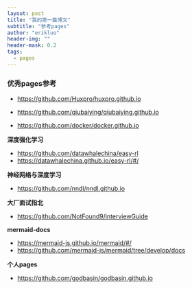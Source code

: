```yaml
---
layout: post
title: "我的第一篇博文"
subtitle: "参考pages"
author: "erikluo"
header-img: ""
header-mask: 0.2
tags:
  - pages
---
```



### 优秀pages参考 

- <https://github.com/Huxpro/huxpro.github.io> 

- <https://github.com/qiubaiying/qiubaiying.github.io>  

- <https://github.com/docker/docker.github.io> 

**深度强化学习**
- <https://github.com/datawhalechina/easy-rl> 
- <https://datawhalechina.github.io/easy-rl/#/> 

**神经网络与深度学习**
- <https://github.com/nndl/nndl.github.io> 

**大厂面试指北**
- <https://github.com/NotFound9/interviewGuide> 

**mermaid-docs**
- <https://mermaid-js.github.io/mermaid/#/>
- <https://github.com/mermaid-js/mermaid/tree/develop/docs>

**个人pages**
- https://github.com/godbasin/godbasin.github.io


